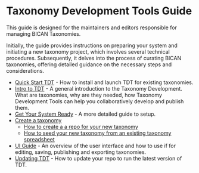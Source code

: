 # Taxonomy Development Tools Guide

This guide is designed for the maintainers and editors responsible for managing BICAN Taxonomies.

Initially, the guide provides instructions on preparing your system and initiating a new taxonomy project, which involves several technical procedures.
Subsequently, it delves into the process of curating BICAN taxonomies, offering detailed guidance on the necessary steps and considerations.

- [Quick Start TDT](QuickStart.md) - How to install and launch TDT for existing taxonomies.
- [Intro to TDT](Intro_to_TDT.md) - A general introduction to the Taxonomy Development. What are taxonomies, why are they needed, how Taxonomy Development Tools can help you collaboratively develop and publish them.
- [Get Your System Ready](Build.md) - A more detailed guide to setup.
- [Create a taxonomy](NewRepo.md)
  - [How to create a a repo for your new taxonomy](NewRepo.md)
  - [How to seed your new taxonomy from an existing taxonomy spreadsheet](Curation.md)
- [UI Guide](UserInterface.md) - An overview of the user interface and how to use if for editing, saving, publishing and exporting taxonomies.
- [Updating TDT](Update.md) - How to update your repo to run the latest version of TDT.

